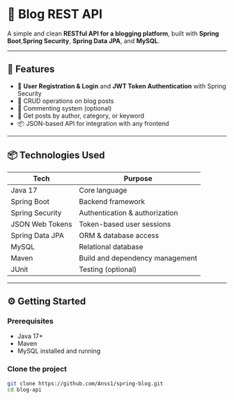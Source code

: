 # 📝 Blog REST API

A simple and clean **RESTful API for a blogging platform**, built with **Spring Boot**,**Spring Security**, **Spring Data JPA**, and **MySQL**.

---

## 🚀 Features

- 🔐 **User Registration & Login** and **JWT Token Authentication** with Spring Security
- 📝 CRUD operations on blog posts
- 💬 Commenting system (optional)
- 🔎 Get posts by author, category, or keyword
- 📦 JSON-based API for integration with any frontend

---

## 📦 Technologies Used

| Tech            | Purpose                         |
|-----------------|----------------------------------|
| Java 17         | Core language                   |
| Spring Boot     | Backend framework               |
| Spring Security | Authentication & authorization  |
| JSON Web Tokens | Token-based user sessions       |
| Spring Data JPA | ORM & database access           |
| MySQL           | Relational database             |
| Maven           | Build and dependency management |
| JUnit           | Testing (optional)              |

---

## ⚙️ Getting Started

### Prerequisites

- Java 17+
- Maven
- MySQL installed and running

### Clone the project

```bash
git clone https://github.com/Anss1/spring-blog.git
cd blog-api
